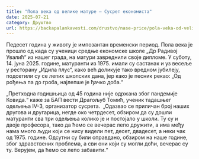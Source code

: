 ```yaml
---
title: "Пола века од велике матуре – Сусрет економиста"
date: 2025-07-21
category: Друштво
url: https://backapalankavesti.com/drustvo/nase-price/pola-veka-od-velike-mature-susret-ekonomista/
---
```


Педесет година у животу је импозантан временски период. Пола века је прошло од када су ученици средње економске школе „Др Радивој Увалић“ из нашег града, на матури завреднили своје дипломе. У суботу, 14. јуна 2025. године, матуранти из 1975. имали су састанак и уз весеље у ресторану „Идила плус“, како већ доликује тако вредном јубилеју, подсетили су се лепих школских дана, јер како је песник рекао: „Од рођења па до гроба, најлепше је ђачко доба.“

„Претходна годишњица од 45 година није одржана због пандемије Ковида.“ каже за БАП вести Драгољуб Томић, ученик тадашњег одељења IV-3, организатор сусрета.  „Одазвао се приличан број наших другова и другарица, негде око четрдесет, обзиром да су дошли матуранти сва три одељења колико је и постојало у школи. Ту су и двоје професора, тако да ћемо се вечерас лепо дружити, а има међу нама много људи који се нису видели пет, десет, двадесет, а неки чак од 1975. године. Одсутни су били оправдано, обзиром на наше године, због здравствених проблема, а сви они који су могли доћи, вечерас су ту. Верујем, да ћемо се лепо забавити.“
